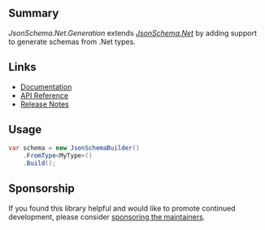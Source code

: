 ## Summary

_JsonSchema.Net.Generation_ extends [_JsonSchema.Net_](https://www.nuget.org/packages/JsonSchema.Net) by adding support to generate schemas from .Net types.

## Links

- [Documentation](https://docs.json-everything.net/schema/schemagen/schema-generation/)
- [API Reference](https://docs.json-everything.net/api/JsonSchema.Net.Generation/JsonSchemaBuilderExtensions/)
- [Release Notes](https://docs.json-everything.net/rn-json-schema-generation/)

## Usage

```c#
var schema = new JsonSchemaBuilder()
    .FromType<MyType>()
    .Build();
```

## Sponsorship

If you found this library helpful and would like to promote continued development, please consider [sponsoring the maintainers](https://github.com/sponsors/gregsdennis).